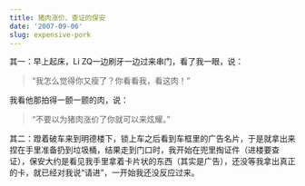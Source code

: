 ```yaml
---
title: 猪肉涨价、查证的保安
date: '2007-09-06'
slug: expensive-pork
---
```


其一：早上起床，Li ZQ一边刷牙一边过来串门，看了我一眼，说：

> “我怎么觉得你又瘦了？你看看我，看这肉！”

我看他那拍得一颤一颤的肉，说：

> “不要以为猪肉涨价了你就可以来炫耀。”

其二：蹬着破车来到明德楼下，锁上车之后看到车框里的广告名片，于是就拿出来捏在手里准备扔到垃圾桶，结果走到门口时，我开始在兜里掏证件（进楼要查证），保安大约是看见我手里拿着卡片状的东西（其实是广告），还没等我拿出真正的卡，就已经对我说“请进”，一开始我还没反应过来。

